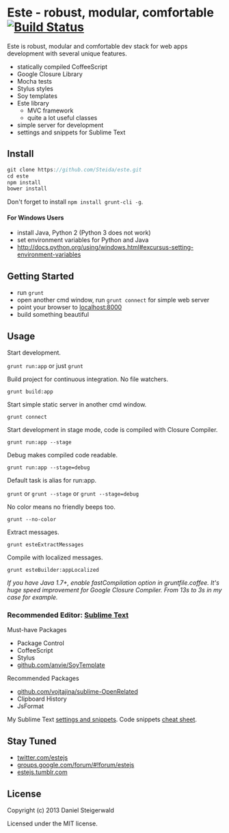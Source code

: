 # Este - robust, modular, comfortable [![Build Status](https://secure.travis-ci.org/Steida/este.png?branch=master)](http://travis-ci.org/Steida/este)

Este is robust, modular and comfortable dev stack for web apps development with several unique features.

  - statically compiled CoffeeScript
  - Google Closure Library
  - Mocha tests
  - Stylus styles
  - Soy templates
  - Este library
    - MVC framework
    - quite a lot useful classes
  - simple server for development
  - settings and snippets for Sublime Text

## Install
  ```javascript
  git clone https://github.com/Steida/este.git
  cd este
  npm install
  bower install
  ```

Don't forget to install ```npm install grunt-cli -g```.

#### For Windows Users
  - install Java, Python 2 (Python 3 does not work)
  - set environment variables for Python and Java
  - http://docs.python.org/using/windows.html#excursus-setting-environment-variables

## Getting Started
  - run ```grunt```
  - open another cmd window, run ```grunt connect``` for simple web server
  - point your browser to [localhost:8000](http://localhost:8000/)
  - build something beautiful

## Usage

Start development.

```grunt run:app``` or just ```grunt```

Build project for continuous integration. No file watchers.

```grunt build:app```

Start simple static server in another cmd window.

```grunt connect```

Start development in stage mode, code is compiled with Closure Compiler.

```grunt run:app --stage```

Debug makes compiled code readable.

```grunt run:app --stage=debug```

Default task is alias for run:app.

```grunt``` or ```grunt --stage``` or ```grunt --stage=debug```

No color means no friendly beeps too.

```grunt --no-color```

Extract messages.

```grunt esteExtractMessages```

Compile with localized messages.

```grunt esteBuilder:appLocalized```

*If you have Java 1.7+, enable fastCompilation option in gruntfile.coffee.
It's huge speed improvement for Google Closure Compiler. From 13s to 3s in
my case for example.*

### Recommended Editor: [Sublime Text](http://www.sublimetext.com)

Must-have Packages

  - Package Control
  - CoffeeScript
  - Stylus
  - [github.com/anvie/SoyTemplate](https://github.com/anvie/SoyTemplate)

Recommended Packages

  - [github.com/vojtajina/sublime-OpenRelated](https://github.com/vojtajina/sublime-OpenRelated)
  - Clipboard History
  - JsFormat

My Sublime Text [settings and snippets](https://github.com/Steida/Sublimetext-user-settings).
Code snippets [cheat sheet](http://estejs.tumblr.com/post/29363589575/este-js-sublime-text-code-snippets-cheat-sheet).

## Stay Tuned
  - [twitter.com/estejs](https://twitter.com/estejs)
  - [groups.google.com/forum/#!forum/estejs](https://groups.google.com/forum/#!forum/estejs)
  - [estejs.tumblr.com](http://estejs.tumblr.com)

## License
Copyright (c) 2013 Daniel Steigerwald

Licensed under the MIT license.